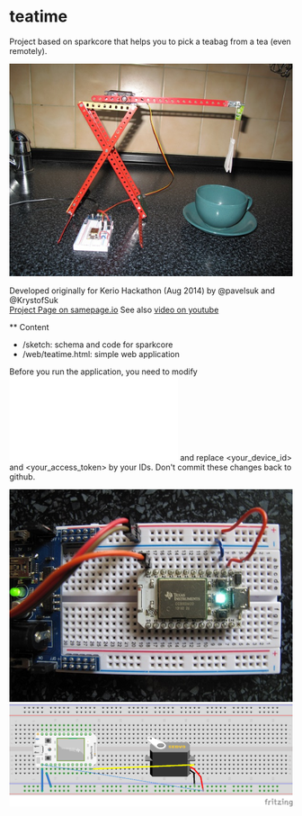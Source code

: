 teatime
=======

Project based on sparkcore that helps you to pick a teabag from a tea (even remotely).

![Device](/doc/mechanicalpart.jpg) 

Developed originally for Kerio Hackathon (Aug 2014) by @pavelsuk and @KrystofSuk <br>
[Project Page on samepage.io](https://samepage.io/app/#!/8740458cffb7c86971911d5f12e1e2291de7f7b7/page-126881513722913670-tea-time-project)
See also [video on youtube](http://youtu.be/McFfmxNae6I)

** Content


- /sketch: schema and code for sparkcore
- /web/teatime.html: simple web application

Before you run the application, you need to modify ![private sparkdevice.js](web/js/private/sparkdevice.js) and replace <your_device_id> and <your_access_token> by your IDs. Don't commit these changes back to github.

![Breadboard](/doc/breadboard.jpg) 
![Breadboard Schema](/sketch/schema_bb.png) 
